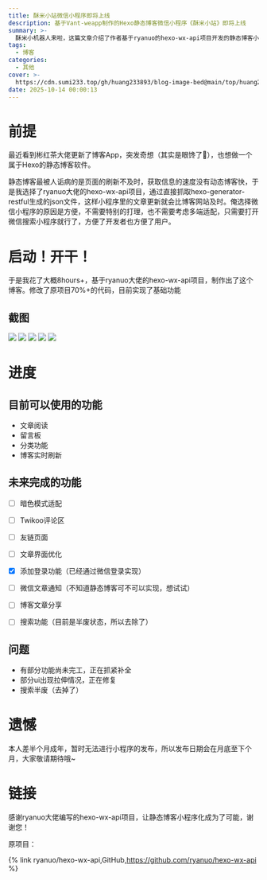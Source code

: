 ```yaml
---
title: 酥米小站微信小程序即将上线
description: 基于Vant-weapp制作的Hexo静态博客微信小程序《酥米小站》即将上线
summary: >-
  酥米小机器人来啦，这篇文章介绍了作者基于ryanuo的hexo-wx-api项目开发的静态博客小程序，通过抓取hexo-generator-restful生成的json文件实现文章实时刷新，目前已完成登录功能和基础阅读留言板分类功能，未来计划添加暗色模式Twikoo评论区文章优化等特性，但因未满18岁暂无法发布，预计月底或下月上线，感谢原项目方为静态博客小程序化提供可能
tags:
  - 博客
categories:
  - 其他
cover: >-
  https://cdn.sumi233.top/gh/huang233893/blog-image-bed@main/top/huang233893/imgs/blog/wx-6.webp
date: 2025-10-14 00:00:13
---
```


# 前提

最近看到彬红茶大佬更新了博客App，突发奇想（其实是眼馋了🌚），也想做一个属于Hexo的静态博客软件。

静态博客最被人诟病的是页面的刷新不及时，获取信息的速度没有动态博客快，于是我选择了ryanuo大佬的hexo-wx-api项目，通过直接抓取hexo-generator-restful生成的json文件，这样小程序里的文章更新就会比博客网站及时。俺选择微信小程序的原因是方便，不需要特别的打理，也不需要考虑多端适配，只需要打开微信搜索小程序就行了，方便了开发者也方便了用户。


# 启动！开干！

于是我花了大概8hours+，基于ryanuo大佬的hexo-wx-api项目，制作出了这个博客。修改了原项目70%+的代码，目前实现了基础功能

## 截图

![](https://cdn.sumi233.top/gh/huang233893/blog-image-bed@main/top/huang233893/imgs/blog/wx-1.jpg)
![](https://cdn.sumi233.top/gh/huang233893/blog-image-bed@main/top/huang233893/imgs/blog/wx-2.jpg)
![](https://cdn.sumi233.top/gh/huang233893/blog-image-bed@main/top/huang233893/imgs/blog/wx-3.jpg)
![](https://cdn.sumi233.top/gh/huang233893/blog-image-bed@main/top/huang233893/imgs/blog/wx-4.jpg)
![](https://cdn.sumi233.top/gh/huang233893/blog-image-bed@main/top/huang233893/imgs/blog/wx-5.jpg)

# 进度

## 目前可以使用的功能

- 文章阅读
- 留言板
- 分类功能
- 博客实时刷新

## 未来完成的功能

- [ ] 暗色模式适配
- [ ] Twikoo评论区
- [ ] 友链页面
- [ ] 文章界面优化
- [x] 添加登录功能（已经通过微信登录实现）
- [ ] 微信文章通知（不知道静态博客可不可以实现，想试试）
- [ ] 博客文章分享
- [ ] 搜索功能（目前是半废状态，所以去除了）


## 问题
- 有部分功能尚未完工，正在抓紧补全
- 部分ui出现拉伸情况，正在修复
- 搜索半废（去掉了）

# 遗憾

本人差半个月成年，暂时无法进行小程序的发布，所以发布日期会在月底至下个月，大家敬请期待哦~

# 链接
感谢ryanuo大佬编写的hexo-wx-api项目，让静态博客小程序化成为了可能，谢谢您！

原项目：

{% link ryanuo/hexo-wx-api,GitHub,https://github.com/ryanuo/hexo-wx-api %}